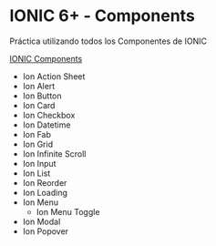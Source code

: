 # IONIC 6+ - Components

Práctica utilizando todos los Componentes de IONIC

[IONIC Components](https://[link](https://ionicframework.com/docs/components))

- Ion Action Sheet
- Ion Alert
- Ion Button
- Ion Card
- Ion Checkbox
- Ion Datetime
- Ion Fab
- Ion Grid
- Ion Infinite Scroll
- Ion Input
- Ion List
- Ion Reorder
- Ion Loading
- Ion Menu
  - Ion Menu Toggle
- Ion Modal
- Ion Popover
